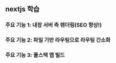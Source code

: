 ## nextjs 학습

### 주요 기능 1: 내장 서버 측 렌더링(SEO 향상!)

### 주요 기능 2: 파일 기반 라우팅으로 라우팅 간소화

### 주요 기능 3: 풀스택 앱 빌드
